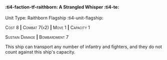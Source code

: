 #### :ti4-faction-tf-raithborn: **A Strangled Whisper** :ti4-te:

Unit Type: Raithborn Flagship :ti4-unit-flagship: 

<span style="font-variant:small-caps;">Cost 8</span> __|__ <span style="font-variant:small-caps;">Combat 7(x2)</span> __|__ <span style="font-variant:small-caps;">Move 1</span> __|__ <span style="font-variant:small-caps;">Capacity 1</span>

<span style="font-variant:small-caps;">Sustain Damage</span> __|__ <span style="font-variant:small-caps;">Bombardment</span> 7

This ship can transport any number of infantry and fighters, and they do not count against this ship's capacity.
